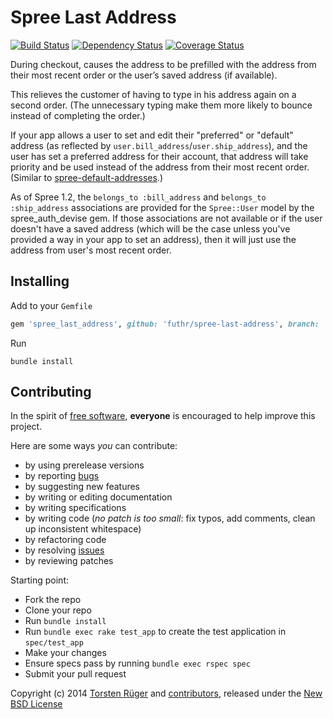 # Spree Last Address

[![Build Status](https://api.travis-ci.org/futhr/spree-last-address.png?branch=master)](http://travis-ci.org/futhr/spree-last-address)
[![Dependency Status](https://gemnasium.com/futhr/spree-last-address.png)](https://gemnasium.com/futhr/spree-last-address)
[![Coverage Status](https://coveralls.io/repos/futhr/spree-last-address/badge.png?branch=master)](https://coveralls.io/r/futhr/spree-last-address)

During checkout, causes the address to be prefilled with the address from their most recent order or the user’s saved address (if available).

This relieves the customer of having to type in his address again on a second order. (The unnecessary typing make them more likely to bounce instead of completing the order.)

If your app allows a user to set and edit their "preferred" or "default" address (as reflected by `user.bill_address`/`user.ship_address`), and the user has set a preferred address for their account, that address will take priority and be used instead of the address from their most recent order. (Similar to [spree-default-addresses][4].)

As of Spree 1.2, the `belongs_to :bill_address` and `belongs_to :ship_address` associations are provided for the `Spree::User` model by the spree_auth_devise gem. If those associations are not available or if the user doesn't have a saved address (which will be the case unless you've provided a way in your app to set an address), then it will just use the address from user's most recent order.

## Installing

Add to your `Gemfile`
```ruby
gem 'spree_last_address', github: 'futhr/spree-last-address', branch: 'master'
```

Run

    bundle install

## Contributing

In the spirit of [free software][1], **everyone** is encouraged to help improve this project.

Here are some ways *you* can contribute:

* by using prerelease versions
* by reporting [bugs][2]
* by suggesting new features
* by writing or editing documentation
* by writing specifications
* by writing code (*no patch is too small*: fix typos, add comments, clean up inconsistent whitespace)
* by refactoring code
* by resolving [issues][2]
* by reviewing patches

Starting point:

* Fork the repo
* Clone your repo
* Run `bundle install`
* Run `bundle exec rake test_app` to create the test application in `spec/test_app`
* Make your changes
* Ensure specs pass by running `bundle exec rspec spec`
* Submit your pull request

Copyright (c) 2014 [Torsten Rüger][5] and [contributors][6], released under the [New BSD License][3]

[1]: http://www.fsf.org/licensing/essays/free-sw.html
[2]: https://github.com/futhr/spree-last-address/issues
[3]: https://github.com/futhr/spree-last-address/blob/master/LICENSE.md
[4]: https://github.com/swistak/spree-default-addresses
[5]: https://github.com/dancinglightning
[6]: https://github.com/futhr/spree-last-address/graphs/contributors
